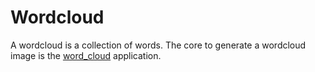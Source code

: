 # Wordcloud

A wordcloud is a collection of words. The core to generate a wordcloud image is the [word_cloud](https://github.com/amueller/word_cloud) application.
